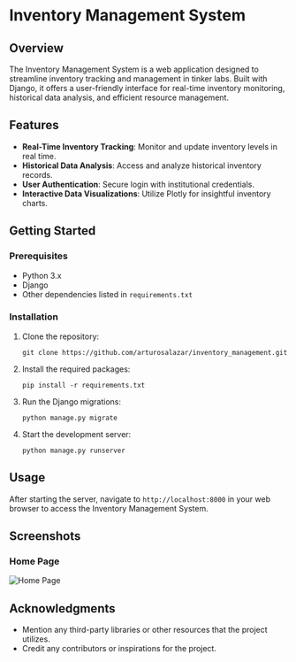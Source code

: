 # Inventory Management System

## Overview
The Inventory Management System is a web application designed to streamline inventory tracking and management in tinker labs. Built with Django, it offers a user-friendly interface for real-time inventory monitoring, historical data analysis, and efficient resource management.

## Features
- **Real-Time Inventory Tracking**: Monitor and update inventory levels in real time.
- **Historical Data Analysis**: Access and analyze historical inventory records.
- **User Authentication**: Secure login with institutional credentials.
- **Interactive Data Visualizations**: Utilize Plotly for insightful inventory charts.

## Getting Started
### Prerequisites
- Python 3.x
- Django
- Other dependencies listed in `requirements.txt`

### Installation
1. Clone the repository: 
   ```
   git clone https://github.com/arturosalazar/inventory_management.git
   ```
2. Install the required packages:
   ```
   pip install -r requirements.txt
   ```
3. Run the Django migrations:
   ```
   python manage.py migrate
   ```
4. Start the development server:
   ```
   python manage.py runserver
   ```

## Usage
After starting the server, navigate to `http://localhost:8000` in your web browser to access the Inventory Management System.

## Screenshots
### Home Page
![Home Page](https://github.com/arturosalazar/inventory_management/tree/main/images/screenshot.home-page.png)

## Acknowledgments
- Mention any third-party libraries or other resources that the project utilizes.
- Credit any contributors or inspirations for the project.